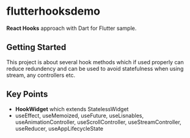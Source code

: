 # flutterhooksdemo

<b>React Hooks</b> approach with Dart for Flutter sample.

## Getting Started

This project is about several hook methods which if used properly can reduce redundency and can be used to avoid statefulness when using stream, any controllers etc.

## Key Points
- <b>HookWidget</b> which extends StatelessWidget
- useEffect, useMemoized, useFuture, useLisnables, useAnimationController, useScrollController, useStreamController, useReducer, useAppLifecycleState
